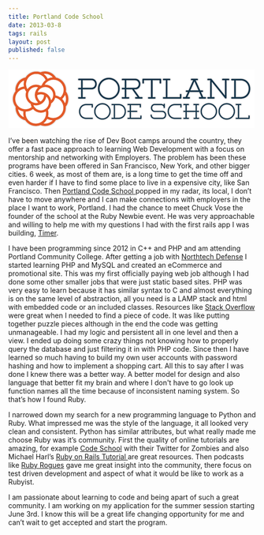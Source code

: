 ```yaml
---
title: Portland Code School
date: 2013-03-8
tags: rails
layout: post
published: false
---
```

![Portland Code School Logo](/images/blog/pcs-logo.png)

I’ve been watching the rise of Dev Boot camps around the country, they offer a
fast pace approach to learning Web Development with a focus on mentorship and
networking with Employers. The problem has been these programs have been offered
in San Francisco, New York, and other bigger cities. 6 week, as most of them
are, is a long time to get the time off and even harder if I have to find some
place to live in a expensive city, like San Francisco. Then <a
href="http://portlandcodeschool.com">Portland Code School </a> popped in my
radar, its local, I don’t have to move anywhere and I can make connections with
employers in the place I want to work, Portland. I had the chance to meet Chuck
Vose the founder of the school at the Ruby Newbie event. He was very
approachable and willing to help me with my questions I had with the first rails
app I was building, <a href="https://github.com/ghzeisler/Timer">Timer</a>.

I have been programming since 2012 in C++ and PHP and am attending Portland
Community College. After getting a job with <a
href="http://northtechdefense.com">Northtech Defense</a> I started learning PHP
and MySQL and created an eCommerce and promotional site. This was my first
officially paying web job although I had done some other smaller jobs that were
just static based sites. PHP was very easy to learn because it has similar
syntax to C and almost everything is on the same level of abstraction, all you
need is a LAMP stack and html with embedded code or an included classes.
Resources like <a href="http://stackoverflow.com">Stack Overflow</a> were great
when I needed to find a piece of code. It was like putting together puzzle
pieces although in the end the code was getting unmanageable. I had my logic and
persistent all in one level and then a view. I ended up doing some crazy things
not knowing how to properly query the database and just filtering it in with PHP
code. Since then I have learned so
much having to build my own user accounts with password hashing and how
to implement a shopping cart. All this to say after I was done I knew there was a
better way. A better model for design and also language that better
fit my brain and where I don't have to go look up function names all
the time because of inconsistent naming system. So that’s how I found Ruby.

I narrowed down my search for a new programming language to Python and Ruby.
What impressed me was the style of the language, it all looked very clean and
consistent. Python has similar attributes, but what really made me choose Ruby
was it’s community. First the quality of online tutorials are amazing, for
example <a href="http://codeschool.com">Code School</a> with their Twitter for
Zombies and also Michael Harl’s <a href="http://ruby.railstutorial.org/">Ruby on
Rails Tutorial </a> are great resources. Then podcasts like <a
href="http://rubyrogues.com">Ruby Rogues</a> gave me great insight into the
community, there focus on test driven development and aspect of what it would be
like to work as a Rubyist.

I am passionate about learning to code and being apart of such a great
community. I am working on my application for the summer session starting June
3rd. I know this will be a great life changing opportunity for me and can’t wait
to get accepted and start the program.

